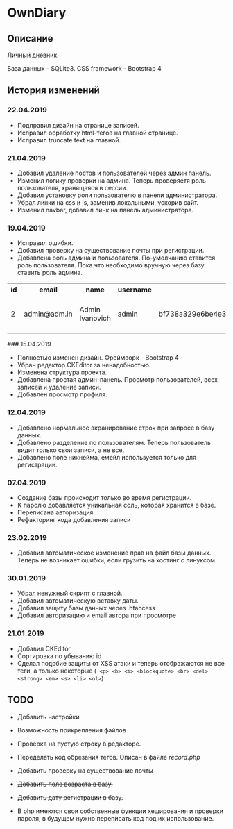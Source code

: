 # OwnDiary

## Описание

Личный дневник.

База данных - SQLite3.
CSS framework - Bootstrap 4

## История изменений

### 22.04.2019

* Подправил дизайн на странице записей.
* Исправил обработку html-тегов на главной странице.
* Исправил truncate text на главной.

### 21.04.2019

* Добавил удаление постов и пользователей через админ панель.
* Изменил логику проверки на админа. Теперь проверяетя роль пользователя, хранящаяся в сессии.
* Добавил установку роли пользователю в панели администратора.
* Убрал линки на css и js, заменив локальными, ускорив сайт.
* Изменил navbar, добавил линк на панель администратора.

### 19.04.2019

* Исправил ошибки.
* Добавил проверку на существование почты при регистрации.
* Добавлена роль админа и пользователя. По-умолчанию ставится роль пользователя. Пока что необходимо вручную через базу ставить роль админа.
<table><tr><th>id</th><th>email</th><th>name</th><th>username</th><th>password</th><th>salt</th><th>regdate</th><th>birthday</th><th>role</th><tr><tr><td>2</td><td>admin@adm.in</td><td>Admin Ivanovich</td><td>admin</td><td>bf738a329e6be4e34d0508a6347c5b805c746876</td><td>GlXqLKrIcW</td><td>April 20, 2019, 18:20</td><td>2011-08-19</td><td>admin</td></tr></table>
### 15.04.2019

* Полностью изменен дизайн. Фреймворк - Bootstrap 4
* Убран редактор CKEditor за ненадобностью.
* Изменена структура проекта.
* Добавлена простая админ-панель. Просмотр пользователей, всех записей и удаление записи.
* Добавлен просмотр профиля.

### 12.04.2019

* Добавлено нормальное экранирование строк при запросе в базу данных.
* Добавлено разделение по пользователям. Теперь пользователь видит только свои записи, а не все.
* Добавлено поле никнейма, емейл используется только для регистрации.

### 07.04.2019

* Создание базы происходит только во время регистрации.
* К паролю добавляется уникальная соль, которая хранится в базе.
* Переписана авторизация.
* Рефакторинг кода добавления записи

### 23.02.2019

* Добавил автоматическое изменение прав на файл базы данных. Теперь не возникает ошибки, если грузить на хостинг с линуксом.

### 30.01.2019

* Убрал ненужный скрипт с главной.
* Добавил автоматическую вставку даты. 
* Добавил защиту базы данных через .htaccess
* Добавил авторизацию и email автора при просмотре

### 21.01.2019

* Добавил CKEditor
* Сортировка по убыванию id
* Сделал подобие защиты от XSS атаки и теперь отображаются не все теги, а только некоторые
(` <p> <b> <i> <blockquote> <br> <del> <strong> <em> <s> <li> <ol>`)

## TODO

* Добавить настройки 
* Возможность прикрепления файлов 
* Проверка на пустую строку в редакторе.
* Переделать код обрезания тегов. Описан в файле *record.php*
* Добавить проверку на существование почты
* ~~Добавить поле возраста в базу.~~
* ~~Добавить дату регистрации в базу.~~

* В php имеются свои собственные функции хеширования и проверки пароля, в будущем нужно переписать код под их использование.
